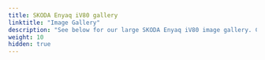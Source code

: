 ```yaml
---
title: SKODA Enyaq iV80 gallery
linktitle: "Image Gallery"
description: "See below for our large SKODA Enyaq iV80 image gallery. Click pictures for high-resolution versions."
weight: 10
hidden: true
---
```

<!-- markdownlint-disable MD033 -->
<object type="image/svg+xml" data="../modelnavigation.svg"></object>
<div class="pswp-gallery pswp-grid-container" id ="my-gallery">
<div class="pswp-grid-item">
<a href="https://media.evkx.net/multimedia/models/skoda/enyaq_iv/enyaq_iv80/charging_1.jpg"
data-pswp-src="https://media.evkx.net/multimedia/models/skoda/enyaq_iv/enyaq_iv80/charging_1.jpg"
data-pswp-width="3000"
data-pswp-height="2000" 
target="_blank">
<img src="https://media.evkx.net/multimedia/models/skoda/enyaq_iv/enyaq_iv80/charging_1_xst.jpg" alt="SKODA Enyaq iV80" width="200px" height="0px" />
</a>
</div>
<div class="pswp-grid-item">
<a href="https://media.evkx.net/multimedia/models/skoda/enyaq_iv/enyaq_iv80/exterior_1.jpg"
data-pswp-src="https://media.evkx.net/multimedia/models/skoda/enyaq_iv/enyaq_iv80/exterior_1.jpg"
data-pswp-width="3000"
data-pswp-height="1999" 
target="_blank">
<img src="https://media.evkx.net/multimedia/models/skoda/enyaq_iv/enyaq_iv80/exterior_1_xst.jpg" alt="SKODA Enyaq iV80" width="200px" height="0px" />
</a>
</div>
<div class="pswp-grid-item">
<a href="https://media.evkx.net/multimedia/models/skoda/enyaq_iv/enyaq_iv80/exterior_2.jpg"
data-pswp-src="https://media.evkx.net/multimedia/models/skoda/enyaq_iv/enyaq_iv80/exterior_2.jpg"
data-pswp-width="3000"
data-pswp-height="2000" 
target="_blank">
<img src="https://media.evkx.net/multimedia/models/skoda/enyaq_iv/enyaq_iv80/exterior_2_xst.jpg" alt="SKODA Enyaq iV80" width="200px" height="0px" />
</a>
</div>
<div class="pswp-grid-item">
<a href="https://media.evkx.net/multimedia/models/skoda/enyaq_iv/enyaq_iv80/exterior_3.jpg"
data-pswp-src="https://media.evkx.net/multimedia/models/skoda/enyaq_iv/enyaq_iv80/exterior_3.jpg"
data-pswp-width="3000"
data-pswp-height="1999" 
target="_blank">
<img src="https://media.evkx.net/multimedia/models/skoda/enyaq_iv/enyaq_iv80/exterior_3_xst.jpg" alt="SKODA Enyaq iV80" width="200px" height="0px" />
</a>
</div>
<div class="pswp-grid-item">
<a href="https://media.evkx.net/multimedia/models/skoda/enyaq_iv/enyaq_iv80/exterior_4.jpg"
data-pswp-src="https://media.evkx.net/multimedia/models/skoda/enyaq_iv/enyaq_iv80/exterior_4.jpg"
data-pswp-width="3000"
data-pswp-height="1999" 
target="_blank">
<img src="https://media.evkx.net/multimedia/models/skoda/enyaq_iv/enyaq_iv80/exterior_4_xst.jpg" alt="SKODA Enyaq iV80" width="200px" height="0px" />
</a>
</div>
<div class="pswp-grid-item">
<a href="https://media.evkx.net/multimedia/models/skoda/enyaq_iv/enyaq_iv80/frontseats_1.jpg"
data-pswp-src="https://media.evkx.net/multimedia/models/skoda/enyaq_iv/enyaq_iv80/frontseats_1.jpg"
data-pswp-width="3000"
data-pswp-height="1999" 
target="_blank">
<img src="https://media.evkx.net/multimedia/models/skoda/enyaq_iv/enyaq_iv80/frontseats_1_xst.jpg" alt="SKODA Enyaq iV80" width="200px" height="0px" />
</a>
</div>
<div class="pswp-grid-item">
<a href="https://media.evkx.net/multimedia/models/skoda/enyaq_iv/enyaq_iv80/frontseats_2.jpg"
data-pswp-src="https://media.evkx.net/multimedia/models/skoda/enyaq_iv/enyaq_iv80/frontseats_2.jpg"
data-pswp-width="3000"
data-pswp-height="1999" 
target="_blank">
<img src="https://media.evkx.net/multimedia/models/skoda/enyaq_iv/enyaq_iv80/frontseats_2_xst.jpg" alt="SKODA Enyaq iV80" width="200px" height="0px" />
</a>
</div>
<div class="pswp-grid-item">
<a href="https://media.evkx.net/multimedia/models/skoda/enyaq_iv/enyaq_iv80/frontseats_3.jpg"
data-pswp-src="https://media.evkx.net/multimedia/models/skoda/enyaq_iv/enyaq_iv80/frontseats_3.jpg"
data-pswp-width="3000"
data-pswp-height="2001" 
target="_blank">
<img src="https://media.evkx.net/multimedia/models/skoda/enyaq_iv/enyaq_iv80/frontseats_3_xst.jpg" alt="SKODA Enyaq iV80" width="200px" height="0px" />
</a>
</div>
<div class="pswp-grid-item">
<a href="https://media.evkx.net/multimedia/models/skoda/enyaq_iv/enyaq_iv80/headlights_1.jpg"
data-pswp-src="https://media.evkx.net/multimedia/models/skoda/enyaq_iv/enyaq_iv80/headlights_1.jpg"
data-pswp-width="3000"
data-pswp-height="2000" 
target="_blank">
<img src="https://media.evkx.net/multimedia/models/skoda/enyaq_iv/enyaq_iv80/headlights_1_xst.jpg" alt="SKODA Enyaq iV80" width="200px" height="0px" />
</a>
</div>
<div class="pswp-grid-item">
<a href="https://media.evkx.net/multimedia/models/skoda/enyaq_iv/enyaq_iv80/interior_1.jpg"
data-pswp-src="https://media.evkx.net/multimedia/models/skoda/enyaq_iv/enyaq_iv80/interior_1.jpg"
data-pswp-width="3000"
data-pswp-height="1999" 
target="_blank">
<img src="https://media.evkx.net/multimedia/models/skoda/enyaq_iv/enyaq_iv80/interior_1_xst.jpg" alt="SKODA Enyaq iV80" width="200px" height="0px" />
</a>
</div>
<div class="pswp-grid-item">
<a href="https://media.evkx.net/multimedia/models/skoda/enyaq_iv/enyaq_iv80/interior_2.jpg"
data-pswp-src="https://media.evkx.net/multimedia/models/skoda/enyaq_iv/enyaq_iv80/interior_2.jpg"
data-pswp-width="3000"
data-pswp-height="1999" 
target="_blank">
<img src="https://media.evkx.net/multimedia/models/skoda/enyaq_iv/enyaq_iv80/interior_2_xst.jpg" alt="SKODA Enyaq iV80" width="200px" height="0px" />
</a>
</div>
<div class="pswp-grid-item">
<a href="https://media.evkx.net/multimedia/models/skoda/enyaq_iv/enyaq_iv80/main_1.jpg"
data-pswp-src="https://media.evkx.net/multimedia/models/skoda/enyaq_iv/enyaq_iv80/main_1.jpg"
data-pswp-width="3000"
data-pswp-height="2000" 
target="_blank">
<img src="https://media.evkx.net/multimedia/models/skoda/enyaq_iv/enyaq_iv80/main_1_xst.jpg" alt="SKODA Enyaq iV80" width="200px" height="0px" />
</a>
</div>
<div class="pswp-grid-item">
<a href="https://media.evkx.net/multimedia/models/skoda/enyaq_iv/enyaq_iv80/screens_1.jpg"
data-pswp-src="https://media.evkx.net/multimedia/models/skoda/enyaq_iv/enyaq_iv80/screens_1.jpg"
data-pswp-width="3000"
data-pswp-height="1999" 
target="_blank">
<img src="https://media.evkx.net/multimedia/models/skoda/enyaq_iv/enyaq_iv80/screens_1_xst.jpg" alt="SKODA Enyaq iV80" width="200px" height="0px" />
</a>
</div>
<div class="pswp-grid-item">
<a href="https://media.evkx.net/multimedia/models/skoda/enyaq_iv/enyaq_iv80/screens_2.jpg"
data-pswp-src="https://media.evkx.net/multimedia/models/skoda/enyaq_iv/enyaq_iv80/screens_2.jpg"
data-pswp-width="3000"
data-pswp-height="1749" 
target="_blank">
<img src="https://media.evkx.net/multimedia/models/skoda/enyaq_iv/enyaq_iv80/screens_2_xst.jpg" alt="SKODA Enyaq iV80" width="200px" height="0px" />
</a>
</div>
<div class="pswp-grid-item">
<a href="https://media.evkx.net/multimedia/models/skoda/enyaq_iv/enyaq_iv80/screens_3.jpg"
data-pswp-src="https://media.evkx.net/multimedia/models/skoda/enyaq_iv/enyaq_iv80/screens_3.jpg"
data-pswp-width="3000"
data-pswp-height="2000" 
target="_blank">
<img src="https://media.evkx.net/multimedia/models/skoda/enyaq_iv/enyaq_iv80/screens_3_xst.jpg" alt="SKODA Enyaq iV80" width="200px" height="0px" />
</a>
</div>
<div class="pswp-grid-item">
<a href="https://media.evkx.net/multimedia/models/skoda/enyaq_iv/enyaq_iv80/secondrowseats_1.jpg"
data-pswp-src="https://media.evkx.net/multimedia/models/skoda/enyaq_iv/enyaq_iv80/secondrowseats_1.jpg"
data-pswp-width="3000"
data-pswp-height="1999" 
target="_blank">
<img src="https://media.evkx.net/multimedia/models/skoda/enyaq_iv/enyaq_iv80/secondrowseats_1_xst.jpg" alt="SKODA Enyaq iV80" width="200px" height="0px" />
</a>
</div>
<div class="pswp-grid-item">
<a href="https://media.evkx.net/multimedia/models/skoda/enyaq_iv/enyaq_iv80/secondrowseats_2.jpg"
data-pswp-src="https://media.evkx.net/multimedia/models/skoda/enyaq_iv/enyaq_iv80/secondrowseats_2.jpg"
data-pswp-width="3000"
data-pswp-height="1999" 
target="_blank">
<img src="https://media.evkx.net/multimedia/models/skoda/enyaq_iv/enyaq_iv80/secondrowseats_2_xst.jpg" alt="SKODA Enyaq iV80" width="200px" height="0px" />
</a>
</div>
<div class="pswp-grid-item">
<a href="https://media.evkx.net/multimedia/models/skoda/enyaq_iv/enyaq_iv80/trunk_1.jpg"
data-pswp-src="https://media.evkx.net/multimedia/models/skoda/enyaq_iv/enyaq_iv80/trunk_1.jpg"
data-pswp-width="3000"
data-pswp-height="2000" 
target="_blank">
<img src="https://media.evkx.net/multimedia/models/skoda/enyaq_iv/enyaq_iv80/trunk_1_xst.jpg" alt="SKODA Enyaq iV80" width="200px" height="0px" />
</a>
</div>
</div>
<script type="module">
  import PhotoSwipeLightbox from '/js/photoswipe-lightbox.esm.js';
    const lightbox = new PhotoSwipeLightbox({
       gallery: '#my-gallery',
        children: 'a',
        pswpModule: () => import('/js/photoswipe.esm.js')
    });
lightbox.init();
</script>
